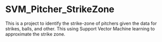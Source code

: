 # SVM_Pitcher_StrikeZone
This is a project to identify the strike-zone of pitchers given the data for strikes, balls, and other. This using Support Vector Machine learning to approximate the strike zone.
